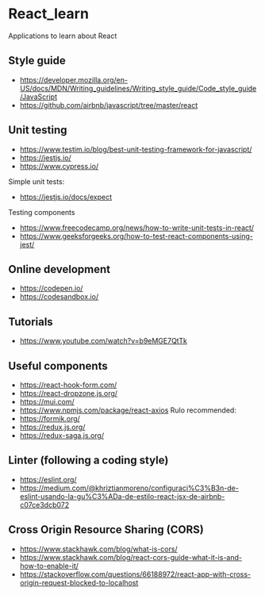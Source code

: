# React_learn
Applications to learn about React

## Style guide
- https://developer.mozilla.org/en-US/docs/MDN/Writing_guidelines/Writing_style_guide/Code_style_guide/JavaScript
- https://github.com/airbnb/javascript/tree/master/react

## Unit testing
- https://www.testim.io/blog/best-unit-testing-framework-for-javascript/
- https://jestjs.io/
- https://www.cypress.io/

Simple unit tests:
- https://jestjs.io/docs/expect

Testing components
- https://www.freecodecamp.org/news/how-to-write-unit-tests-in-react/
- https://www.geeksforgeeks.org/how-to-test-react-components-using-jest/

## Online development
- https://codepen.io/
- https://codesandbox.io/


## Tutorials
- https://www.youtube.com/watch?v=b9eMGE7QtTk


## Useful components
- https://react-hook-form.com/
- https://react-dropzone.js.org/
- https://mui.com/
- https://www.npmjs.com/package/react-axios
Rulo recommended:
- https://formik.org/
- https://redux.js.org/
- https://redux-saga.js.org/


## Linter (following a coding style)
- https://eslint.org/
- https://medium.com/@khriztianmoreno/configuraci%C3%B3n-de-eslint-usando-la-gu%C3%ADa-de-estilo-react-jsx-de-airbnb-c07ce3dcb072

## Cross Origin Resource Sharing (CORS)
- https://www.stackhawk.com/blog/what-is-cors/
- https://www.stackhawk.com/blog/react-cors-guide-what-it-is-and-how-to-enable-it/
- https://stackoverflow.com/questions/66188972/react-app-with-cross-origin-request-blocked-to-localhost
